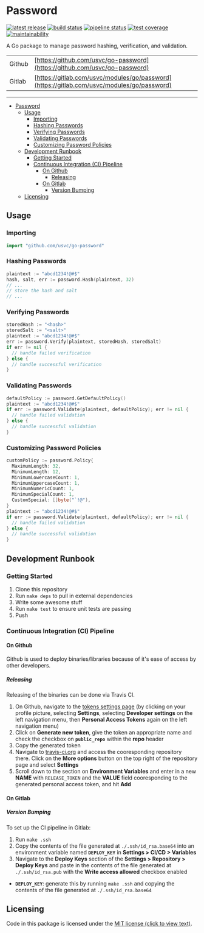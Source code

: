 # Password

[![latest release](https://badge.fury.io/gh/usvc%2Fgo-password.svg)](https://github.com/usvc/go-password/releases)
[![build status](https://travis-ci.org/usvc/go-password.svg?branch=master)](https://travis-ci.org/usvc/go-password)
[![pipeline status](https://gitlab.com/usvc/modules/go/password/badges/master/pipeline.svg)](https://gitlab.com/usvc/modules/go/password/-/commits/master)
[![test coverage](https://api.codeclimate.com/v1/badges/1bdfbf587cb7feab08ae/test_coverage)](https://codeclimate.com/github/usvc/go-password/test_coverage)
[![maintainability](https://api.codeclimate.com/v1/badges/1bdfbf587cb7feab08ae/maintainability)](https://codeclimate.com/github/usvc/go-password/maintainability)

A Go package to manage password hashing, verification, and validation.

| | |
| --- | --- |
| Github | [https://github.com/usvc/go-password](https://github.com/usvc/go-password) |
| Gitlab | [https://gitlab.com/usvc/modules/go/password](https://gitlab.com/usvc/modules/go/password) |

- - -

- [Password](#password)
  - [Usage](#usage)
    - [Importing](#importing)
    - [Hashing Passwords](#hashing-passwords)
    - [Verifying Passwords](#verifying-passwords)
    - [Validating Passwords](#validating-passwords)
    - [Customizing Password Policies](#customizing-password-policies)
  - [Development Runbook](#development-runbook)
    - [Getting Started](#getting-started)
    - [Continuous Integration (CI) Pipeline](#continuous-integration-ci-pipeline)
      - [On Github](#on-github)
        - [Releasing](#releasing)
      - [On Gitlab](#on-gitlab)
        - [Version Bumping](#version-bumping)
  - [Licensing](#licensing)

## Usage

### Importing

```go
import "github.com/usvc/go-password"
```

### Hashing Passwords

```go
plaintext := "abcd1234!@#$"
hash, salt, err := password.Hash(plaintext, 32)
// ...
// store the hash and salt
// ...
```

### Verifying Passwords

```go
storedHash := "<hash>"
storedSalt := "<salt>"
plaintext := "abcd1234!@#$"
err := password.Verify(plaintext, storedHash, storedSalt)
if err != nil {
  // handle failed verification
} else {
  // handle successful verification
}
```

### Validating Passwords

```go
defaultPolicy := password.GetDefaultPolicy()
plaintext := "abcd1234!@#$"
if err := password.Validate(plaintext, defaultPolicy); err != nil {
  // handle failed validation
} else {
  // handle successful validation
}
```

### Customizing Password Policies

```go
customPolicy := password.Policy{
  MaximumLength: 32,
  MinimumLength: 12,
  MinimumLowercaseCount: 1,
  MinimumUppercaseCount: 1,
  MinimumNumericCount: 1,
  MinimumSpecialCount: 1,
  CustomSpecial: []byte("`!@"),
}
plaintext := "abcd1234!@#$"
if err := password.Validate(plaintext, defaultPolicy); err != nil {
  // handle failed validation
} else {
  // handle successful validation
}
```

## Development Runbook

### Getting Started

1. Clone this repository
2. Run `make deps` to pull in external dependencies
3. Write some awesome stuff
4. Run `make test` to ensure unit tests are passing
5. Push



### Continuous Integration (CI) Pipeline

#### On Github

Github is used to deploy binaries/libraries because of it's ease of access by other developers.

##### Releasing

Releasing of the binaries can be done via Travis CI.

1. On Github, navigate to the [tokens settings page](https://github.com/settings/tokens) (by clicking on your profile picture, selecting **Settings**, selecting **Developer settings** on the left navigation menu, then **Personal Access Tokens** again on the left navigation menu)
2. Click on **Generate new token**, give the token an appropriate name and check the checkbox on **`public_repo`** within the **repo** header
3. Copy the generated token
4. Navigate to [travis-ci.org](https://travis-ci.org) and access the cooresponding repository there. Click on the **More options** button on the top right of the repository page and select **Settings**
5. Scroll down to the section on **Environment Variables** and enter in a new **NAME** with `RELEASE_TOKEN` and the **VALUE** field cooresponding to the generated personal access token, and hit **Add**

#### On Gitlab

##### Version Bumping

To set up the CI pipeline in Gitlab:

1. Run `make .ssh`
2. Copy the contents of the file generated at `./.ssh/id_rsa.base64` into an environment variable named **`DEPLOY_KEY`** in **Settings > CI/CD > Variables**
3. Navigate to the **Deploy Keys** section of the **Settings > Repository > Deploy Keys** and paste in the contents of the file generated at `./.ssh/id_rsa.pub` with the **Write access allowed** checkbox enabled

- **`DEPLOY_KEY`**: generate this by running `make .ssh` and copying the contents of the file generated at `./.ssh/id_rsa.base64`

## Licensing

Code in this package is licensed under the [MIT license (click to view text)](./LICENSE).
